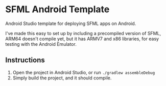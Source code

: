 # SFML Android Template
Android Studio template for deploying SFML apps on Android.

I've made this easy to set up by including a precompiled version of SFML, ARM64 doesn't compile yet, but it has ARMV7 and x86 libraries, for easy testing with the Android Emulator.


## Instructions
1. Open the project in Android Studio, or run `./gradlew assembleDebug`
2. Simply build the project, and it should compile.
